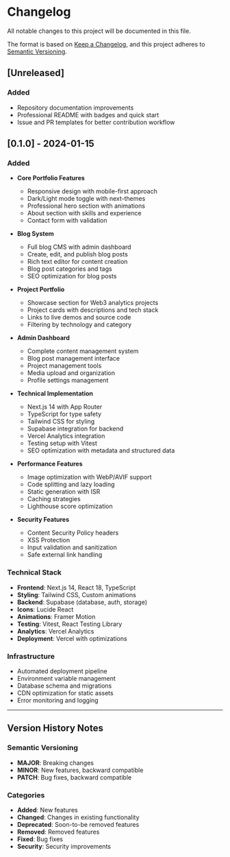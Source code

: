 # Changelog

All notable changes to this project will be documented in this file.

The format is based on [Keep a Changelog](https://keepachangelog.com/en/1.0.0/),
and this project adheres to [Semantic Versioning](https://semver.org/spec/v2.0.0.html).

## [Unreleased]

### Added
- Repository documentation improvements
- Professional README with badges and quick start
- Issue and PR templates for better contribution workflow

## [0.1.0] - 2024-01-15

### Added
- **Core Portfolio Features**
  - Responsive design with mobile-first approach
  - Dark/Light mode toggle with next-themes
  - Professional hero section with animations
  - About section with skills and experience
  - Contact form with validation

- **Blog System**
  - Full blog CMS with admin dashboard
  - Create, edit, and publish blog posts
  - Rich text editor for content creation
  - Blog post categories and tags
  - SEO optimization for blog posts

- **Project Portfolio**
  - Showcase section for Web3 analytics projects
  - Project cards with descriptions and tech stack
  - Links to live demos and source code
  - Filtering by technology and category

- **Admin Dashboard**
  - Complete content management system
  - Blog post management interface
  - Project management tools
  - Media upload and organization
  - Profile settings management

- **Technical Implementation**
  - Next.js 14 with App Router
  - TypeScript for type safety
  - Tailwind CSS for styling
  - Supabase integration for backend
  - Vercel Analytics integration
  - Testing setup with Vitest
  - SEO optimization with metadata and structured data

- **Performance Features**
  - Image optimization with WebP/AVIF support
  - Code splitting and lazy loading
  - Static generation with ISR
  - Caching strategies
  - Lighthouse score optimization

- **Security Features**
  - Content Security Policy headers
  - XSS Protection
  - Input validation and sanitization
  - Safe external link handling

### Technical Stack
- **Frontend**: Next.js 14, React 18, TypeScript
- **Styling**: Tailwind CSS, Custom animations
- **Backend**: Supabase (database, auth, storage)
- **Icons**: Lucide React
- **Animations**: Framer Motion
- **Testing**: Vitest, React Testing Library
- **Analytics**: Vercel Analytics
- **Deployment**: Vercel with optimizations

### Infrastructure
- Automated deployment pipeline
- Environment variable management
- Database schema and migrations
- CDN optimization for static assets
- Error monitoring and logging

---

## Version History Notes

### Semantic Versioning
- **MAJOR**: Breaking changes
- **MINOR**: New features, backward compatible
- **PATCH**: Bug fixes, backward compatible

### Categories
- **Added**: New features
- **Changed**: Changes in existing functionality
- **Deprecated**: Soon-to-be removed features
- **Removed**: Removed features
- **Fixed**: Bug fixes
- **Security**: Security improvements